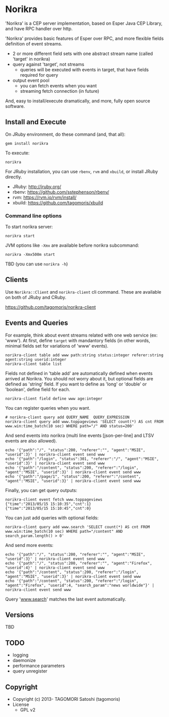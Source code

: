 # Norikra

'Norikra' is a CEP server implementation, based on Esper Java CEP Library, and have RPC handler over http.

'Norikra' provides basic features of Esper over RPC, and more flexible fields definition of event streams.

* 2 or more different field sets with one abstract stream name (called 'target' in norikra)
* query against 'target', not streams
  * queries will be executed with events in target, that have fields required for query
* output event pool
  * you can fetch events when you want
  * streaming fetch connection (in future)

And, easy to install/execute dramatically, and more, fully open source software.

## Install and Execute

On JRuby environment, do these command (and, that all):

    gem install norikra

To execute:

    norikra

For JRuby installation, you can use `rbenv`, `rvm` and `xbuild`, or install JRuby directly.

* JRuby: http://jruby.org/
* rbenv: https://github.com/sstephenson/rbenv/
* rvm: https://rvm.io/rvm/install/
* xbuild: https://github.com/tagomoris/xbuild

### Command line options

To start norikra server:

    norikra start

JVM options like `-Xmx` are available before norikra subcommand:

    norikra -Xmx500m start

TBD (you can use `norikra -h`)

## Clients

Use `Norikra::Client` and `norikra-client` cli command. These are available on both of JRuby and CRuby.

https://github.com/tagomoris/norikra-client

## Events and Queries

For example, think about event streams related with one web service (ex: 'www'). At first, define `target` with mandantory fields (in other words, minimal fields set for variations of 'www' events).

    norikra-client table add www path:string status:integer referer:string agent:string userid:integer
    norikra-client table list

Fields not defined in 'table add' are automatically defined when events arrived at Norikra. You should not worry about it, but optional fields are defined as 'string' field. If you want to define as 'long' or 'double' or 'boolean', define field for each.

    norikra-client field define www age:integer

You can register queries when you want.

    # norikra-client query add QUERY_NAME  QUERY_EXPRESSION
    norikra-client query add www.toppageviews 'SELECT count(*) AS cnt FROM www.win:time_batch(10 sec) WHERE path="/" AND status=200'

And send events into norikra (multi line events [json-per-line] and LTSV events are also allowed).

    echo '{"path":"/", "status":200, "referer":"", "agent":"MSIE", "userid":3}' | norikra-client event send www
    echo '{"path":"/login", "status":301, "referer":"/", "agent":"MSIE", "userid":3}' | norikra-client event send www
    echo '{"path":"/content", "status":200, "referer":"/login", "agent":"MSIE", "userid":3}' | norikra-client event send www
    echo '{"path":"/page/1", "status":200, "referer":"/content", "agent":"MSIE", "userid":3}' | norikra-client event send www

Finally, you can get query outputs:

    norikra-client event fetch www.toppageviews
	{"time":"2013/05/15 15:10:35","cnt":1}
	{"time":"2013/05/15 15:10:45","cnt":0}

You can just add queries with optional fields:

    norikra-client query add www.search 'SELECT count(*) AS cnt FROM www.win:time_batch(10 sec) WHERE path="/content" AND search_param.length() > 0'

And send more events:

    echo '{"path":"/", "status":200, "referer":"", "agent":"MSIE", "userid":3}' | norikra-client event send www
    echo '{"path":"/", "status":200, "referer":"", "agent":"Firefox", "userid":4}' | norikra-client event send www
    echo '{"path":"/content", "status":200, "referer":"/login", "agent":"MSIE", "userid":3}' | norikra-client event send www
    echo '{"path":"/content", "status":200, "referer":"/login", "agent":"Firefox", "userid":4, "search_param":"news worldwide"}' | norikra-client event send www

Query 'www.search' matches the last event automatically.

## Versions

TBD

## TODO

* logging
* daemonize
* performance parameters
* query unregister

## Copyright

* Copyright (c) 2013- TAGOMORI Satoshi (tagomoris)
* License
  * GPL v2
